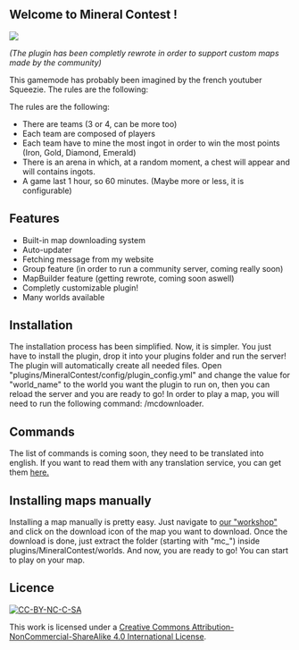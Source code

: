 ## Welcome to Mineral Contest !

<img src="https://github.com/Synchroneyes/MineralContest/actions/workflows/maven.yml/badge.svg">


*(The plugin has been completly rewrote in order to support custom maps made by the community)*


This gamemode has probably been imagined by the french youtuber Squeezie.
The rules are the following:

The rules are the following:

-   There are teams (3 or 4, can be more too)
-   Each team are composed of players
-   Each team have to mine the most ingot in order to win the most points (Iron, Gold, Diamond, Emerald)
-   There is an arena in which, at a random moment, a chest will appear and will contains ingots.
-   A game last 1 hour, so 60 minutes. (Maybe more or less, it is configurable)

## Features

 - Built-in map downloading system
 - Auto-updater
 - Fetching message from my website
 - Group feature (in order to run a community server, coming really soon)
 - MapBuilder feature (getting rewrote, coming soon aswell)
 - Completly customizable plugin!
 - Many worlds available

## Installation
The installation process has been simplified. Now, it is simpler. You just have to install the plugin, drop it into your plugins folder and run the server! The plugin will automatically create all needed files.
Open "plugins/MineralContest/config/plugin_config.yml" and change the value for "world_name" to the world you want the plugin to run on, then you can reload the server and you are ready to go!
In order to play a map, you will need to run the following command: /mcdownloader.

## Commands
The list of commands is coming soon, they need to be translated into english. If you want to read them with any translation service, you can get them [here.](https://mc.monvoisin-kevin.fr/commandes)

## Installing maps manually
Installing a map manually is pretty easy. Just navigate to [our "workshop"](https://mc.monvoisin-kevin.fr/workshop/) and click on the download icon of the map you want to download. Once the download is done, just extract the folder (starting with "mc_") inside plugins/MineralContest/worlds.
And now, you are ready to go! You can start to play on your map.

## Licence 
[![CC-BY-NC-C-SA](https://licensebuttons.net/l/by-nc-sa/4.0/88x31.png)][1]

This work is licensed under a [Creative Commons Attribution-NonCommercial-ShareAlike 4.0 International License][2].
 
 [1]: https://creativecommons.org/licenses/by-nc-sa/4.0/deed.fr
 [2]: https://creativecommons.org/licenses/by-nc-sa/4.0/deed.en
